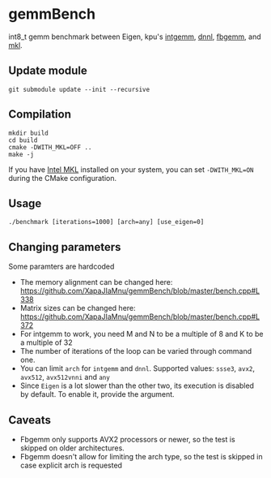 # gemmBench
int8_t gemm benchmark between Eigen, kpu's [intgemm](https://github.com/kpu/intgemm), [dnnl](https://github.com/intel/mkl-dnn), [fbgemm](https://github.com/pytorch/FBGEMM/), and [mkl](https://software.intel.com/content/www/us/en/develop/tools/math-kernel-library.html).

## Update module
```
git submodule update --init --recursive
```

## Compilation
```
mkdir build
cd build
cmake -DWITH_MKL=OFF ..
make -j
```

If you have [Intel MKL](https://software.intel.com/content/www/us/en/develop/tools/math-kernel-library.html) installed on your system, you can set `-DWITH_MKL=ON` during the CMake configuration.

## Usage
```
./benchmark [iterations=1000] [arch=any] [use_eigen=0]
```

## Changing parameters
Some paramters are hardcoded
- The memory alignment can be changed here: https://github.com/XapaJIaMnu/gemmBench/blob/master/bench.cpp#L338
- Matrix sizes can be changed here: https://github.com/XapaJIaMnu/gemmBench/blob/master/bench.cpp#L372
- For intgemm to work, you need M and N to be a multiple of 8 and K to be a multiple of 32
- The number of iterations of the loop can be varied through command one.
- You can limit `arch` for `intgemm` and `dnnl`. Supported values: `ssse3`, `avx2`, `avx512`, `avx512vnni` and `any`
- Since `Eigen` is a lot slower than the other two, its execution is disabled by default. To enable it, provide the argument.

## Caveats
- Fbgemm only supports AVX2 processors or newer, so the test is skipped on older architectures.
- Fbgemm doesn't allow for limiting the arch type, so the test is skipped in case explicit arch is requested

